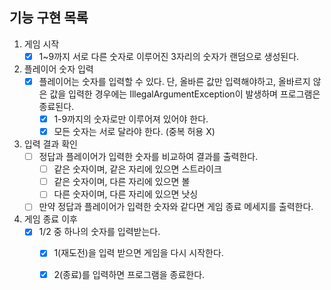 ## 기능 구현 목록

1. 게임 시작
    - [x] 1~9까지 서로 다른 숫자로 이루어진 3자리의 숫자가 랜덤으로 생성된다.
2. 플레이어 숫자 입력
    - [x] 플레이어는 숫자를 입력할 수 있다. 단, 올바른 값만 입력해야하고, 올바르지 않은 값을 입력한 경우에는 IllegalArgumentException이 발생하며
      프로그램은 종료된다.
        - [x] 1-9까지의 숫자로만 이루어져 있어야 한다.
        - [x] 모든 숫자는 서로 달라야 한다. (중복 허용 X)
3. 입력 결과 확인
    - [ ] 정답과 플레이어가 입력한 숫자를 비교하여 결과를 출력한다.
        - [ ] 같은 숫자이며, 같은 자리에 있으면 스트라이크
        - [ ] 같은 숫자이며, 다른 자리에 있으면 볼
        - [ ] 다른 숫자이며, 다른 자리에 있으면 낫싱
    - [ ] 만약 정답과 플레이어가 입력한 숫자와 같다면 게임 종료 메세지를 출력한다.
4. 게임 종료 이후
    - [x] 1/2 중 하나의 숫자를 입력받는다.
        - [x] 1(재도전)을 입력 받으면 게임을 다시 시작한다.
        - [x] 2(종료)를 입력하면 프로그램을 종료한다.



